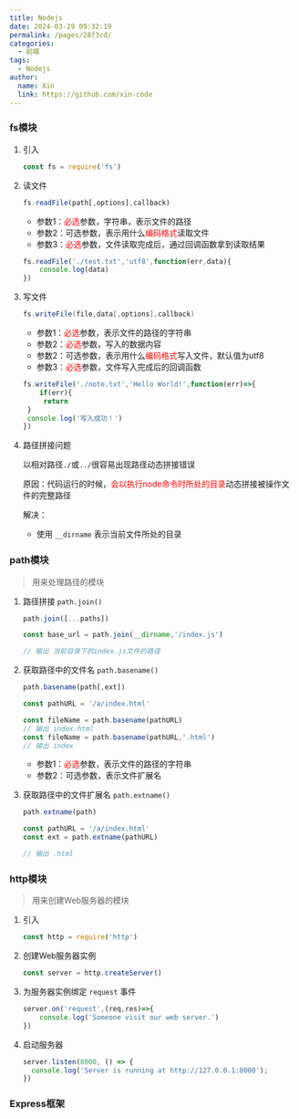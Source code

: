 ```yaml
---
title: Nodejs
date: 2024-03-29 09:32:19
permalink: /pages/28f3cd/
categories:
  - 前端
tags:
  - Nodejs
author: 
  name: Xin
  link: https://github.com/xin-code
---
```






### fs模块

1. 引入

   ```javascript
   const fs = require('fs')
   ```

2. 读文件

   ```javascript
   fs.readFile(path[,options],callback)
   ```

   - 参数1：<span style="color:red">必选</span>参数，字符串，表示文件的路径
   - 参数2：可选参数，表示用什么<span style="color:red">编码格式</span>读取文件
   - 参数3：<span style="color:red">必选</span>参数，文件读取完成后，通过回调函数拿到读取结果

   ```javascript
   fs.readFile('./test.txt','utf8',function(err,data){
       console.log(data)
   })
   ```

3. 写文件

   ```java
   fs.writeFile(file,data[,options],callback)
   ```

   - 参数1：<span style="color:red">必选</span>参数，表示文件的路径的字符串
   - 参数2：<span style="color:red">必选</span>参数，写入的数据内容
   - 参数2：可选参数，表示用什么<span style="color:red">编码格式</span>写入文件，默认值为utf8
   - 参数3：<span style="color:red">必选</span>参数，文件写入完成后的回调函数

   ```javascript
   fs.writeFile('./note.txt','Hello World!',function(err)=>{
       if(err){
       	return 
   	}
   	console.log('写入成功！')
   })
   ```

4. 路径拼接问题

   以相对路径`./`或`../`很容易出现路径动态拼接错误

   原因：代码运行的时候，<span style="color:red">会以执行node命令时所处的目录</span>动态拼接被操作文件的完整路径

   解决：

   - 使用 `__dirname` 表示当前文件所处的目录

   

### path模块

> 用来处理路径的模块

1. 路径拼接 `path.join()`

   ```javascript
   path.join([...paths])
   
   const base_url = path.join(__dirname,'/index.js')
   
   // 输出 当前目录下的index.js文件的路径
   ```

2. 获取路径中的文件名 `path.basename()`

   ```javascript
   path.basename(path[,ext])
   
   const pathURL = '/a/index.html'
   
   const fileName = path.basename(pathURL)
   // 输出 index.html
   const fileName = path.basename(pathURL,'.html')
   // 输出 index
   ```

   - 参数1：<span style="color:red">必选</span>参数，表示文件的路径的字符串
   - 参数2：可选参数，表示文件扩展名

3. 获取路径中的文件扩展名 `path.extname()`

   ```javascript
   path.extname(path)
   
   const pathURL = '/a/index.html'
   const ext = path.extname(pathURL)
   
   // 输出 .html
   ```




### http模块

> 用来创建Web服务器的模块

1. 引入

   ```javascript
   const http = require('http')
   ```

2. 创建Web服务器实例

   ```javascript
   const server = http.createServer()
   ```

3. 为服务器实例绑定 `request` 事件

   ```javascript
   server.on('request',(req,res)=>{
       console.log('Someone visit our web server.')
   })
   ```

4. 启动服务器

   ```javascript
   server.listen(8000, () => {
     console.log('Server is running at http://127.0.0.1:8000');
   })
   ```

   

### Express框架

